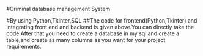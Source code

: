 #Criminal database management System

#By using Python,Tkinter,SQL
##The code for frontend(Python,Tkinter) and integrating front end and backend is given above.You can directly take the code.After that you need to create a database in my sql and create a table,and create as many columns as you want for your project requirements.
